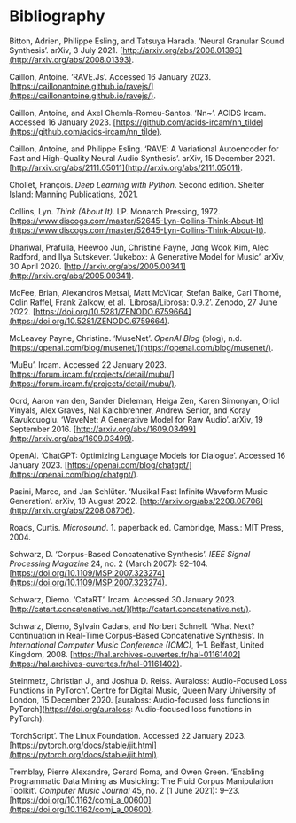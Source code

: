 # Bibliography
Bitton, Adrien, Philippe Esling, and Tatsuya Harada. ‘Neural Granular Sound Synthesis’. arXiv, 3 July 2021. [http://arxiv.org/abs/2008.01393](http://arxiv.org/abs/2008.01393).

Caillon, Antoine. ‘RAVE.Js’. Accessed 16 January 2023. [https://caillonantoine.github.io/ravejs/](https://caillonantoine.github.io/ravejs/).

Caillon, Antoine, and Axel Chemla-Romeu-Santos. ‘Nn~’. ACIDS Ircam. Accessed 16 January 2023. [https://github.com/acids-ircam/nn_tilde](https://github.com/acids-ircam/nn_tilde).

Caillon, Antoine, and Philippe Esling. ‘RAVE: A Variational Autoencoder for Fast and High-Quality Neural Audio Synthesis’. arXiv, 15 December 2021. [http://arxiv.org/abs/2111.05011](http://arxiv.org/abs/2111.05011).

Chollet, François. _Deep Learning with Python_. Second edition. Shelter Island: Manning Publications, 2021.

Collins, Lyn. _Think (About It)_. LP. Monarch Pressing, 1972. [https://www.discogs.com/master/52645-Lyn-Collins-Think-About-It](https://www.discogs.com/master/52645-Lyn-Collins-Think-About-It).

Dhariwal, Prafulla, Heewoo Jun, Christine Payne, Jong Wook Kim, Alec Radford, and Ilya Sutskever. ‘Jukebox: A Generative Model for Music’. arXiv, 30 April 2020. [http://arxiv.org/abs/2005.00341](http://arxiv.org/abs/2005.00341).

McFee, Brian, Alexandros Metsai, Matt McVicar, Stefan Balke, Carl Thomé, Colin Raffel, Frank Zalkow, et al. ‘Librosa/Librosa: 0.9.2’. Zenodo, 27 June 2022. [https://doi.org/10.5281/ZENODO.6759664](https://doi.org/10.5281/ZENODO.6759664).

McLeavey Payne, Christine. ‘MuseNet’. _OpenAI Blog_ (blog), n.d. [https://openai.com/blog/musenet/](https://openai.com/blog/musenet/).

‘MuBu’. Ircam. Accessed 22 January 2023. [https://forum.ircam.fr/projects/detail/mubu/](https://forum.ircam.fr/projects/detail/mubu/).

Oord, Aaron van den, Sander Dieleman, Heiga Zen, Karen Simonyan, Oriol Vinyals, Alex Graves, Nal Kalchbrenner, Andrew Senior, and Koray Kavukcuoglu. ‘WaveNet: A Generative Model for Raw Audio’. arXiv, 19 September 2016. [http://arxiv.org/abs/1609.03499](http://arxiv.org/abs/1609.03499).

OpenAI. ‘ChatGPT: Optimizing Language Models for Dialogue’. Accessed 16 January 2023. [https://openai.com/blog/chatgpt/](https://openai.com/blog/chatgpt/).

Pasini, Marco, and Jan Schlüter. ‘Musika! Fast Infinite Waveform Music Generation’. arXiv, 18 August 2022. [http://arxiv.org/abs/2208.08706](http://arxiv.org/abs/2208.08706).

Roads, Curtis. _Microsound_. 1. paperback ed. Cambridge, Mass.: MIT Press, 2004.

Schwarz, D. ‘Corpus-Based Concatenative Synthesis’. _IEEE Signal Processing Magazine_ 24, no. 2 (March 2007): 92–104. [https://doi.org/10.1109/MSP.2007.323274](https://doi.org/10.1109/MSP.2007.323274).

Schwarz, Diemo. ‘CataRT’. Ircam. Accessed 30 January 2023. [http://catart.concatenative.net/](http://catart.concatenative.net/).

Schwarz, Diemo, Sylvain Cadars, and Norbert Schnell. ‘What Next? Continuation in Real-Time Corpus-Based Concatenative Synthesis’. In _International Computer Music Conference (ICMC)_, 1–1. Belfast, United Kingdom, 2008. [https://hal.archives-ouvertes.fr/hal-01161402](https://hal.archives-ouvertes.fr/hal-01161402).

Steinmetz, Christian J., and Joshua D. Reiss. ‘Auraloss: Audio-Focused Loss Functions in PyTorch’. Centre for Digital Music, Queen Mary University of London, 15 December 2020. [auraloss: Audio-focused loss functions in PyTorch](https://doi.org/auraloss: Audio-focused loss functions in PyTorch).

‘TorchScript’. The Linux Foundation. Accessed 22 January 2023. [https://pytorch.org/docs/stable/jit.html](https://pytorch.org/docs/stable/jit.html).

Tremblay, Pierre Alexandre, Gerard Roma, and Owen Green. ‘Enabling Programmatic Data Mining as Musicking: The Fluid Corpus Manipulation Toolkit’. _Computer Music Journal_ 45, no. 2 (1 June 2021): 9–23. [https://doi.org/10.1162/comj_a_00600](https://doi.org/10.1162/comj_a_00600).